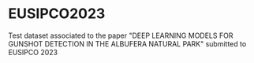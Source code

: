 # EUSIPCO2023
Test dataset associated to the paper "DEEP LEARNING MODELS FOR GUNSHOT DETECTION IN THE ALBUFERA NATURAL PARK" submitted to EUSIPCO 2023
